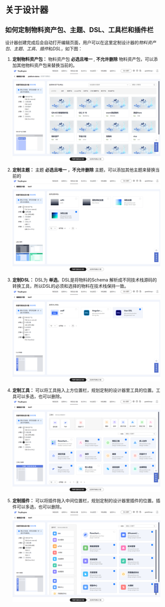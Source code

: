 # 关于设计器

## 如何定制物料资产包、主题、DSL、工具栏和插件栏

设计器创建完成后会自动打开编辑页面，用户可以在这里定制设计器的*物料资产包*、*主题*、*工具*、*插件*和*DSL*，如下图：

1. **定制物料资产包：** 物料资产包  **必选且唯一**  , **不允许删除** 物料资产包，可以添加其他物料资产包来替换当前的。
![define-material]( ./imgs/defineMaterial.png)

1. **定制主题：** 主题 **必选且唯一** ，**不允许删除** 主题，可以添加其他主题来替换当前的
![define-theme]( ./imgs/defineTheme.png)

1. **定制DSL：** DSL为 **单选**。DSL是将物料的Schema 解析成不同技术栈源码的转换工具，所以DSL的必须和选择的物料在技术栈保持一致。
![define-DSL]( ./imgs/defineDsl.png)

1. **定制工具：** 可以将工具拖入上方位置栏，规划定制的设计器里工具的位置。工具可以多选，也可以删除。
![define-tools]( ./imgs/defineTools.png)

1. **定制插件：** 可以将插件拖入中间位置栏，规划定制的设计器里插件的位置。插件可以多选，也可以删除。
![define-plugs]( ./imgs/definePlugs.png)